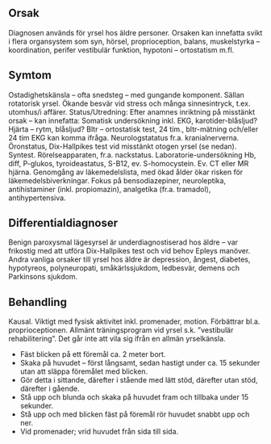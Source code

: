 ## Orsak

Diagnosen används för yrsel hos äldre personer. Orsaken kan innefatta svikt i flera organsystem som syn, hörsel, proprioception, balans, muskelstyrka – koordination, perifer vestibulär funktion, hypotoni – ortostatism m.fl.

## Symtom

Ostadighetskänsla – ofta snedsteg – med gungande komponent. Sällan rotatorisk yrsel. Ökande besvär vid stress och många sinnesintryck, t.ex. utomhus/i affärer.
Status/Utredning:
Efter anamnes inriktning på misstänkt orsak – kan innefatta:
Somatisk undersökning inkl. EKG, karotider-blåsljud? Hjärta – rytm, blåsljud? Bltr – ortostatisk test, 24 tim., bltr-mätning och/eller 24 tim EKG kan komma ifråga. Neurologstatatus fr.a. kranialnerverna. Öronstatus, Dix-Hallpikes test vid misstänkt otogen yrsel (se nedan). Syntest. Rörelseapparaten, fr.a. nackstatus. Laboratorie-undersökning Hb, diff, P-glukos, tyroideastatus, S-B12, ev. S-homocystein. Ev. CT eller MR hjärna. Genomgång av läkemedelslista, med ökad ålder ökar risken för läkemedelsbiverkningar. Fokus på bensodiazepiner, neuroleptika, antihistaminer (inkl. propiomazin), analgetika (fr.a. tramadol), antihypertensiva.

## Differentialdiagnoser

Benign paroxysmal lägesyrsel är underdiagnostiserad hos äldre – var frikostig med att utföra Dix-Hallpikes test och vid behov Epleys manöver. Andra vanliga orsaker till yrsel hos äldre är depression, ångest, diabetes, hypotyreos, polyneuropati, småkärlssjukdom, ledbesvär, demens och Parkinsons sjukdom.

## Behandling

Kausal. Viktigt med fysisk aktivitet inkl. promenader, motion. Förbättrar bl.a. proprioceptionen. Allmänt träningsprogram vid yrsel s.k. ”vestibulär rehabilitering”. Det går inte att vila sig ifrån en allmän yrselkänsla.
* Fäst blicken på ett föremål ca. 2 meter bort.
* Skaka på huvudet – först långsamt, sedan hastigt under ca. 15 sekunder utan att släppa föremålet med blicken.
* Gör detta i sittande, därefter i stående med lätt stöd, därefter utan stöd, därefter i gående.
* Stå upp och blunda och skaka på huvudet fram och tillbaka under 15 sekunder.
* Stå upp och med blicken fäst på föremål rör huvudet snabbt upp och ner.
* Vid promenader; vrid huvudet från sida till sida.

